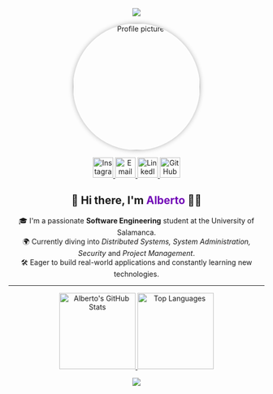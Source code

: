 <!-- Header Wave -->
<p align="center">
  <img src="https://capsule-render.vercel.app/api?type=waving&color=0:5e60ce,100:7209b7&height=200&section=header&fontColor=ffffff"/>
</p>

<!-- Profile Picture -->
<p align="center">
  <img src="https://media2.giphy.com/media/v1.Y2lkPTc5MGI3NjExazlvdjdqc2ljaWlqM2ViZGdma3Y5NGJrcHQ0MWdjcjExOG8xbXJhOSZlcD12MV9pbnRlcm5hbF9naWZfYnlfaWQmY3Q9Zw/XO8RMtRaK73isIt0i2/giphy.gif" width="250" alt="Profile picture" style="border-radius: 50%; box-shadow: 0 0 10px rgba(0,0,0,0.3);" />
</p>

<!-- Social Links -->
<p align="center">
  <a href="https://www.instagram.com/beeto.gm" target="_blank">
    <img height="40" src="https://img.shields.io/badge/Instagram-%23E4405F.svg?style=for-the-badge&logo=instagram&logoColor=white" alt="Instagram"/>
  </a>
  <a href="mailto:alberto.g.m.0214@gmail.com" target="_blank">
    <img height="40" src="https://img.shields.io/badge/Email-%23D14836.svg?style=for-the-badge&logo=gmail&logoColor=white" alt="Email"/>
  </a>
  <a href="https://www.linkedin.com/in/alberto-garc%C3%ADa-mart%C3%ADn-916871341/" target="_blank">
    <img height="40" src="https://img.shields.io/badge/LinkedIn-%230077B5.svg?style=for-the-badge&logo=linkedin&logoColor=white" alt="LinkedIn"/>
  </a>
  <a href="https://github.com/albergm02" target="_blank">
    <img height="40" src="https://img.shields.io/badge/GitHub-%23121011.svg?style=for-the-badge&logo=github&logoColor=white" alt="GitHub"/>
  </a>
</p>

<!-- Intro -->
<h2 align="center">👋 Hi there, I'm <span style="color:#7209b7;">Alberto</span> 👨‍💻</h2>

<p align="center">
  🎓 I'm a passionate <strong>Software Engineering</strong> student at the University of Salamanca. <br>
  🌍 Currently diving into <em>Distributed Systems, System Administration, Security</em> and <em>Project Management</em>. <br>
  🛠️ Eager to build real-world applications and constantly learning new technologies.
</p>

---

<!-- Stats Section -->
<p align="center">
  <a href="https://github.com/albergm02/github-readme-stats">
    <img height="150" src="https://github-readme-stats.vercel.app/api?username=albergm02&show_icons=true&theme=transparent&hide_border=true&title_color=7209b7&icon_color=7209b7" alt="Alberto's GitHub Stats"/>
  </a>
  <a href="https://github.com/albergm02/convoychat">
    <img height="150" src="https://github-readme-stats.vercel.app/api/top-langs?username=albergm02&layout=compact&langs_count=8&theme=transparent&hide_border=true&title_color=7209b7" alt="Top Languages"/>
  </a>
</p>

<!-- Footer Wave -->
<p align="center">
  <img src="https://capsule-render.vercel.app/api?type=waving&color=0:7209b7,100:4361ee&height=120&section=footer&fontColor=ffffff"/>
</p>
